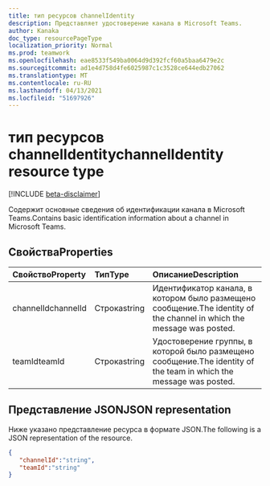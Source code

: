 ```yaml
---
title: тип ресурсов channelIdentity
description: Представляет удостоверение канала в Microsoft Teams.
author: Kanaka
doc_type: resourcePageType
localization_priority: Normal
ms.prod: teamwork
ms.openlocfilehash: eae8533f549ba0064d9d392fcf60a5baa6479e2c
ms.sourcegitcommit: ad1e4d758d4fe6025987c1c3528ce644edb27062
ms.translationtype: MT
ms.contentlocale: ru-RU
ms.lasthandoff: 04/13/2021
ms.locfileid: "51697926"
---
```

# <a name="channelidentity-resource-type"></a><span data-ttu-id="566e2-103">тип ресурсов channelIdentity</span><span class="sxs-lookup"><span data-stu-id="566e2-103">channelIdentity resource type</span></span>

[!INCLUDE [beta-disclaimer](../../includes/beta-disclaimer.md)]


<span data-ttu-id="566e2-104">Содержит основные сведения об идентификации канала в Microsoft Teams.</span><span class="sxs-lookup"><span data-stu-id="566e2-104">Contains basic identification information about a channel in Microsoft Teams.</span></span>

## <a name="properties"></a><span data-ttu-id="566e2-105">Свойства</span><span class="sxs-lookup"><span data-stu-id="566e2-105">Properties</span></span>

| <span data-ttu-id="566e2-106">Свойство</span><span class="sxs-lookup"><span data-stu-id="566e2-106">Property</span></span>   | <span data-ttu-id="566e2-107">Тип</span><span class="sxs-lookup"><span data-stu-id="566e2-107">Type</span></span> |<span data-ttu-id="566e2-108">Описание</span><span class="sxs-lookup"><span data-stu-id="566e2-108">Description</span></span>|
|:---------------|:--------|:----------|
|<span data-ttu-id="566e2-109">channelId</span><span class="sxs-lookup"><span data-stu-id="566e2-109">channelId</span></span>|<span data-ttu-id="566e2-110">Строка</span><span class="sxs-lookup"><span data-stu-id="566e2-110">string</span></span>|  <span data-ttu-id="566e2-111">Идентификатор канала, в котором было размещено сообщение.</span><span class="sxs-lookup"><span data-stu-id="566e2-111">The identity of the channel in which the message was posted.</span></span>|
|<span data-ttu-id="566e2-112">teamId</span><span class="sxs-lookup"><span data-stu-id="566e2-112">teamId</span></span>|<span data-ttu-id="566e2-113">Строка</span><span class="sxs-lookup"><span data-stu-id="566e2-113">string</span></span>|  <span data-ttu-id="566e2-114">Удостоверение группы, в которой было размещено сообщение.</span><span class="sxs-lookup"><span data-stu-id="566e2-114">The identity of the team in which the message was posted.</span></span>|

## <a name="json-representation"></a><span data-ttu-id="566e2-115">Представление JSON</span><span class="sxs-lookup"><span data-stu-id="566e2-115">JSON representation</span></span>

<span data-ttu-id="566e2-116">Ниже указано представление ресурса в формате JSON.</span><span class="sxs-lookup"><span data-stu-id="566e2-116">The following is a JSON representation of the resource.</span></span>

<!-- {
  "blockType": "resource",
  "optionalProperties": [
    
  ],
  "@odata.type": "microsoft.graph.channelIdentity"
}-->

```json
{
   "channelId":"string",
   "teamId":"string"
}
```

<!-- uuid: 4DFA000D-1A5F-4299-B3DD-835E4DD2F3BF
2015-10-25 14:57:30 UTC -->
<!-- {
  "type": "#page.annotation",
  "description": "channel identity  resource",
  "keywords": "",
  "section": "documentation",
  "tocPath": ""
}-->

